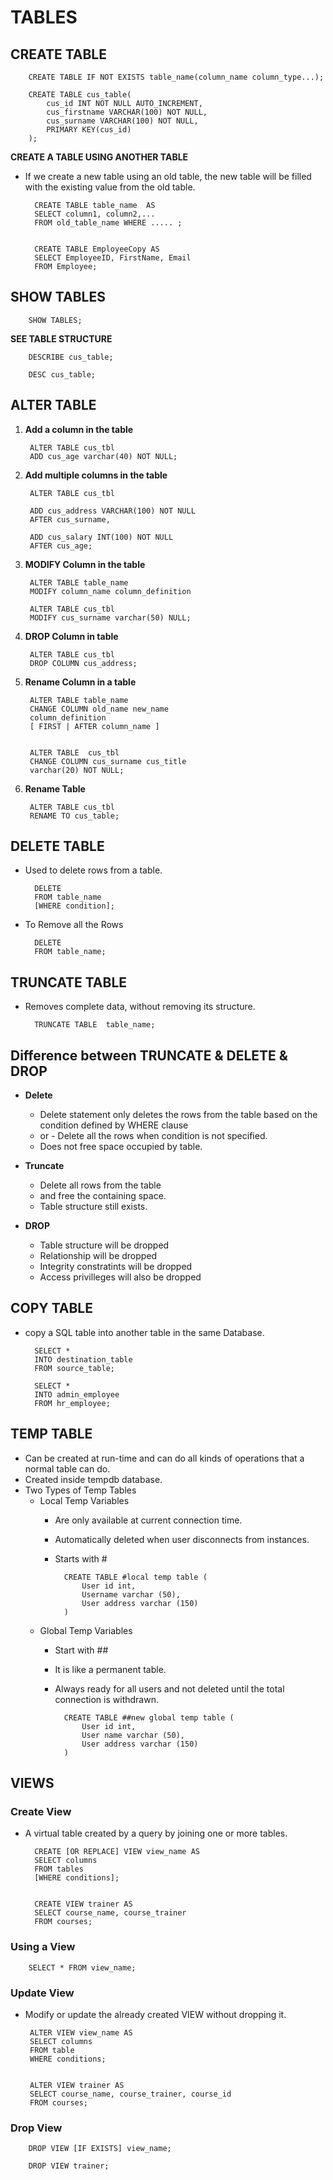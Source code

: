 # TABLES

## CREATE TABLE

        CREATE TABLE IF NOT EXISTS table_name(column_name column_type...);

        CREATE TABLE cus_table(
            cus_id INT NOT NULL AUTO_INCREMENT,
            cus_firstname VARCHAR(100) NOT NULL,
            cus_surname VARCHAR(100) NOT NULL,
            PRIMARY KEY(cus_id)
        );

**CREATE A TABLE USING ANOTHER TABLE**

* If we create a new table using an old table, the new table will be filled with the existing value from the old table.

        CREATE TABLE table_name  AS  
        SELECT column1, column2,...   
        FROM old_table_name WHERE ..... ;  
 
  
        CREATE TABLE EmployeeCopy AS  
        SELECT EmployeeID, FirstName, Email  
        FROM Employee;  

## SHOW TABLES

        SHOW TABLES;

**SEE TABLE STRUCTURE**

        DESCRIBE cus_table;
        
        DESC cus_table;

## ALTER TABLE

1. **Add a column in the table**

        ALTER TABLE cus_tbl  
        ADD cus_age varchar(40) NOT NULL;  

2. **Add multiple columns in the table**

        ALTER TABLE cus_tbl

        ADD cus_address VARCHAR(100) NOT NULL
        AFTER cus_surname,

        ADD cus_salary INT(100) NOT NULL
        AFTER cus_age;

3. **MODIFY Column in the table**

        ALTER TABLE table_name  
        MODIFY column_name column_definition  

        ALTER TABLE cus_tbl  
        MODIFY cus_surname varchar(50) NULL;  

4. **DROP Column in table**

        ALTER TABLE cus_tbl  
        DROP COLUMN cus_address;  

5. **Rename Column in a table**

        ALTER TABLE table_name  
        CHANGE COLUMN old_name new_name   
        column_definition  
        [ FIRST | AFTER column_name ]  


        ALTER TABLE  cus_tbl  
        CHANGE COLUMN cus_surname cus_title  
        varchar(20) NOT NULL;  


6. **Rename Table**

        ALTER TABLE cus_tbl  
        RENAME TO cus_table;  


## DELETE TABLE

* Used to delete rows from a table.

        DELETE
        FROM table_name
        [WHERE condition];

* To Remove all the Rows

        DELETE
        FROM table_name;

## TRUNCATE TABLE

* Removes complete data, without removing its structure.

        TRUNCATE TABLE  table_name;

## Difference between TRUNCATE & DELETE & DROP

* **Delete**
	* Delete statement only deletes the rows from the table based on the condition defined by WHERE clause 
	* or - Delete all the rows when condition is not specified.
	* Does not free space occupied by table.
* **Truncate**
	* Delete all rows from the table 
	* and free the containing space.
	* Table structure still exists.

* **DROP**
	* Table structure will be dropped
	* Relationship will be dropped
	* Integrity constratints will be dropped
	* Access privilleges will also be dropped

## COPY TABLE
* copy a SQL table into another table in the same Database.

        SELECT *
        INTO destination_table
        FROM source_table;

        SELECT *
        INTO admin_employee
        FROM hr_employee;

## TEMP TABLE

* Can be created at run-time and can do all kinds of operations that a normal table can do.
* Created inside tempdb database.
* Two Types of Temp Tables
    * Local Temp Variables
		* Are only available at current connection time.
		* Automatically deleted when user disconnects from instances.
		* Starts with #

				CREATE TABLE #local temp table (  
					User id int,  
					Username varchar (50),  
					User address varchar (150)  
				)  

    * Global Temp Variables
		* Start with ##
		* It is like a permanent table.
		* Always ready for all users and not deleted until the total connection is withdrawn.

				CREATE TABLE ##new global temp table (  
					User id int,  
					User name varchar (50),  
					User address varchar (150)  
				)  

## VIEWS

### Create View
* A virtual table created by a query by joining one or more tables.

        CREATE [OR REPLACE] VIEW view_name AS  
        SELECT columns  
        FROM tables  
        [WHERE conditions];


        CREATE VIEW trainer AS  
        SELECT course_name, course_trainer   
        FROM courses;

### Using a View

        SELECT * FROM view_name;

### Update View

*  Modify or update the already created VIEW without dropping it.

        ALTER VIEW view_name AS  
        SELECT columns  
        FROM table  
        WHERE conditions;  


        ALTER VIEW trainer AS  
        SELECT course_name, course_trainer, course_id  
        FROM courses; 

### Drop View

        DROP VIEW [IF EXISTS] view_name;  

        DROP VIEW trainer;